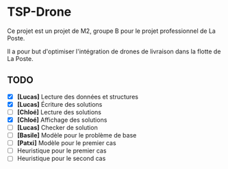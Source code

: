# TSP-Drone

Ce projet est un projet de M2, groupe B pour le projet professionnel de La Poste.

Il a pour but d'optimiser l'intégration de drones de livraison dans la flotte de La Poste.

## TODO

- [x] **[Lucas]** Lecture des données et structures
- [x] **[Lucas]** Écriture des solutions
- [ ] **[Chloé]** Lecture des solutions
- [x] **[Chloé]** Affichage des solutions
- [ ] **[Lucas]** Checker de solution
- [ ] **[Basile]** Modèle pour le problème de base
- [ ] **[Patxi]** Modèle pour le premier cas
- [ ] Heuristique pour le premier cas
- [ ] Heuristique pour le second cas